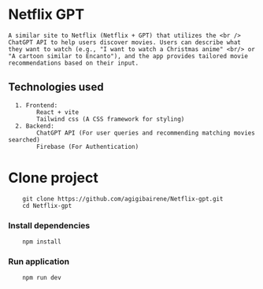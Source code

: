 # Netflix GPT

```
A similar site to Netflix (Netflix + GPT) that utilizes the <br /> ChatGPT API to help users discover movies. Users can describe what they want to watch (e.g., "I want to watch a Christmas anime" <br/> or "A cartoon similar to Encanto"), and the app provides tailored movie recommendations based on their input.
```

## Technologies used
```
  1. Frontend: 
        React + vite
        Tailwind css (A CSS framework for styling)
  2. Backend: 
        ChatGPT API (For user queries and recommending matching movies searched)
        Firebase (For Authentication)
```

# Clone project
```
    git clone https://github.com/agigibairene/Netflix-gpt.git
    cd Netflix-gpt
```

### Install dependencies
```
    npm install
```

### Run application
```
    npm run dev
```